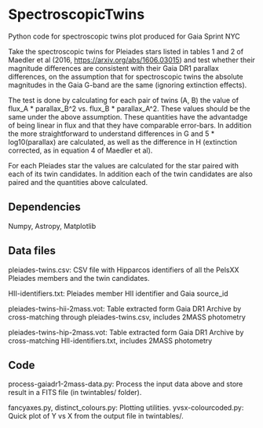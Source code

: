 # SpectroscopicTwins

Python code for spectroscopic twins plot produced for Gaia Sprint NYC

Take the spectroscopic twins for Pleiades stars listed in tables 1 and 2 of Maedler et al (2016,
https://arxiv.org/abs/1606.03015) and test whether their magnitude differences are consistent with
their Gaia DR1 parallax differences, on the assumption that for spectroscopic twins the absolute
magnitudes in the Gaia G-band are the same (ignoring extinction effects).

The test is done by calculating for each pair of twins (A, B) the value of flux_A * parallax_B^2 vs.
flux_B * parallax_A^2. These values should be the same under the above assumption. These quantities
have the advantadge of being linear in flux and that they have comparable error-bars. In addition
the more straightforward to understand differences in G and 5 * log10(parallax) are calculated, as
well as the difference in H (extinction corrected, as in equation 4 of Maedler et al).

For each Pleiades star the values are calculated for the star paired with each of its twin
candidates. In addition each of the twin candidates are also paired and the quantities above
calculated.

Dependencies
------------

Numpy, Astropy, Matplotlib

Data files
----------

pleiades-twins.csv: CSV file with Hipparcos identifiers of all the PelsXX Pleiades members and the twin
candidates.

HII-identifiers.txt: Pleiades member HII identifier and Gaia source_id

pleiades-twins-hii-2mass.vot: Table extracted form Gaia DR1 Archive by cross-matching through
pleiades-twins.csv, includes 2MASS photometry

pleiades-twins-hip-2mass.vot: Table extracted form Gaia DR1 Archive by cross-matching
HII-identifiers.txt, includes 2MASS photometry

Code
----

process-gaiadr1-2mass-data.py: Process the input data above and store result in a FITS file (in
twintables/ folder).

fancyaxes.py, distinct_colours.py: Plotting utilities.
yvsx-colourcoded.py: Quick plot of Y vs X from the output file in twintables/.
